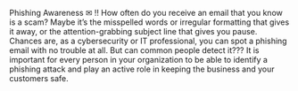 Phishing Awareness ✉ !!
How often do you receive an email that you know is a scam? Maybe it’s the misspelled words or irregular formatting that gives it away, or the attention-grabbing subject line that gives you pause. Chances are, as a cybersecurity or IT professional, you can spot a phishing email with no trouble at all. But can common people detect it???
It is important for every person in your organization to be able to identify a phishing attack and play an active role in keeping the business and your customers safe.
